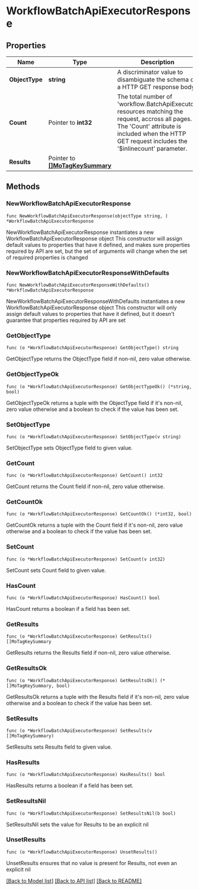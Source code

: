 # WorkflowBatchApiExecutorResponse

## Properties

Name | Type | Description | Notes
------------ | ------------- | ------------- | -------------
**ObjectType** | **string** | A discriminator value to disambiguate the schema of a HTTP GET response body. | 
**Count** | Pointer to **int32** | The total number of &#39;workflow.BatchApiExecutor&#39; resources matching the request, accross all pages. The &#39;Count&#39; attribute is included when the HTTP GET request includes the &#39;$inlinecount&#39; parameter. | [optional] 
**Results** | Pointer to [**[]MoTagKeySummary**](mo.TagKeySummary.md) |  | [optional] 

## Methods

### NewWorkflowBatchApiExecutorResponse

`func NewWorkflowBatchApiExecutorResponse(objectType string, ) *WorkflowBatchApiExecutorResponse`

NewWorkflowBatchApiExecutorResponse instantiates a new WorkflowBatchApiExecutorResponse object
This constructor will assign default values to properties that have it defined,
and makes sure properties required by API are set, but the set of arguments
will change when the set of required properties is changed

### NewWorkflowBatchApiExecutorResponseWithDefaults

`func NewWorkflowBatchApiExecutorResponseWithDefaults() *WorkflowBatchApiExecutorResponse`

NewWorkflowBatchApiExecutorResponseWithDefaults instantiates a new WorkflowBatchApiExecutorResponse object
This constructor will only assign default values to properties that have it defined,
but it doesn't guarantee that properties required by API are set

### GetObjectType

`func (o *WorkflowBatchApiExecutorResponse) GetObjectType() string`

GetObjectType returns the ObjectType field if non-nil, zero value otherwise.

### GetObjectTypeOk

`func (o *WorkflowBatchApiExecutorResponse) GetObjectTypeOk() (*string, bool)`

GetObjectTypeOk returns a tuple with the ObjectType field if it's non-nil, zero value otherwise
and a boolean to check if the value has been set.

### SetObjectType

`func (o *WorkflowBatchApiExecutorResponse) SetObjectType(v string)`

SetObjectType sets ObjectType field to given value.


### GetCount

`func (o *WorkflowBatchApiExecutorResponse) GetCount() int32`

GetCount returns the Count field if non-nil, zero value otherwise.

### GetCountOk

`func (o *WorkflowBatchApiExecutorResponse) GetCountOk() (*int32, bool)`

GetCountOk returns a tuple with the Count field if it's non-nil, zero value otherwise
and a boolean to check if the value has been set.

### SetCount

`func (o *WorkflowBatchApiExecutorResponse) SetCount(v int32)`

SetCount sets Count field to given value.

### HasCount

`func (o *WorkflowBatchApiExecutorResponse) HasCount() bool`

HasCount returns a boolean if a field has been set.

### GetResults

`func (o *WorkflowBatchApiExecutorResponse) GetResults() []MoTagKeySummary`

GetResults returns the Results field if non-nil, zero value otherwise.

### GetResultsOk

`func (o *WorkflowBatchApiExecutorResponse) GetResultsOk() (*[]MoTagKeySummary, bool)`

GetResultsOk returns a tuple with the Results field if it's non-nil, zero value otherwise
and a boolean to check if the value has been set.

### SetResults

`func (o *WorkflowBatchApiExecutorResponse) SetResults(v []MoTagKeySummary)`

SetResults sets Results field to given value.

### HasResults

`func (o *WorkflowBatchApiExecutorResponse) HasResults() bool`

HasResults returns a boolean if a field has been set.

### SetResultsNil

`func (o *WorkflowBatchApiExecutorResponse) SetResultsNil(b bool)`

 SetResultsNil sets the value for Results to be an explicit nil

### UnsetResults
`func (o *WorkflowBatchApiExecutorResponse) UnsetResults()`

UnsetResults ensures that no value is present for Results, not even an explicit nil

[[Back to Model list]](../README.md#documentation-for-models) [[Back to API list]](../README.md#documentation-for-api-endpoints) [[Back to README]](../README.md)



